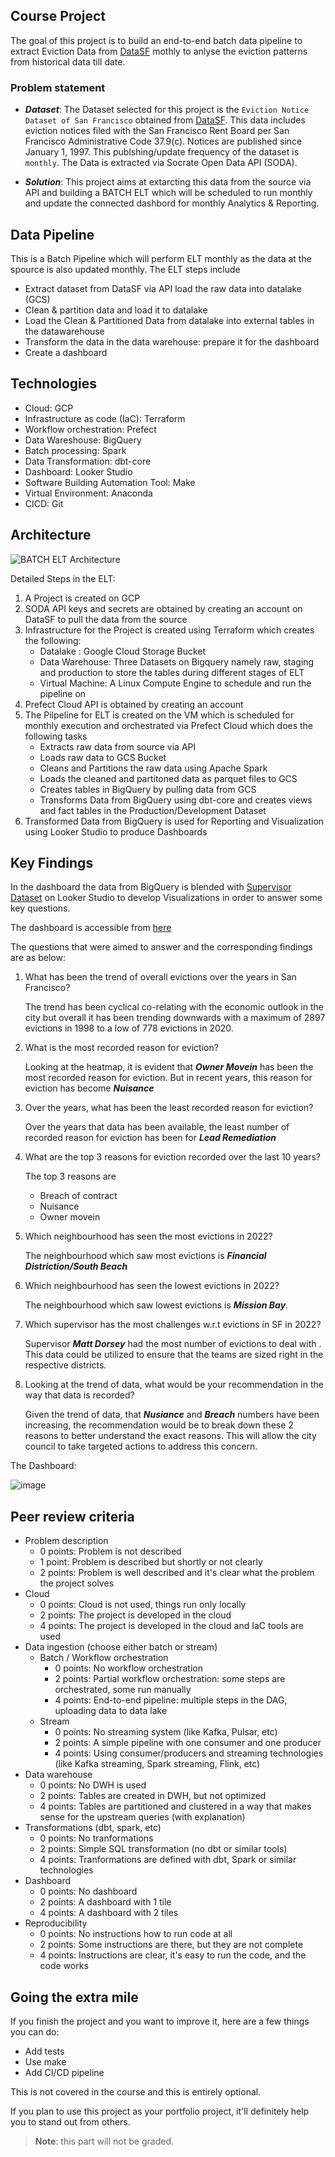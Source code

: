 ## Course Project

The goal of this project is to build an end-to-end batch data pipeline to extract Eviction Data from [DataSF](https://data.sfgov.org/Housing-and-Buildings/Eviction-Notices/5cei-gny5) mothly to anlyse the eviction patterns from historical data till date.


### Problem statement

* ***Dataset***: 
    The Dataset selected for this project is the `Eviction Notice Dataset of San Francisco` obtained from [DataSF](https://data.sfgov.org/Housing-and-Buildings/Eviction-Notices/5cei-gny5). This data includes eviction notices filed with the San Francisco Rent Board per San Francisco Administrative Code 37.9(c). Notices are published since January 1, 1997. This publshing/update frequency of the dataset is `monthly`. The Data is extracted via Socrate Open Data API (SODA).

* ***Solution***:
    This project aims at extarcting this data from the source via API and building a BATCH ELT which will be scheduled to run monthly and update the connected dashbord for monthly Analytics & Reporting. 


## Data Pipeline 

This is a Batch Pipeline which will perform ELT monthly as the data at the spource is also updated monthly. The ELT steps include

* Extract dataset from DataSF via API load the raw data into datalake (GCS)
* Clean & partition data and load it to datalake 
* Load the Clean & Partitioned Data from datalake into external tables in the datawarehouse
* Transform the data in the data warehouse: prepare it for the dashboard
* Create a dashboard

## Technologies 

* Cloud: GCP
* Infrastructure as code (IaC): Terraform
* Workflow orchestration: Prefect
* Data Wareshouse: BigQuery
* Batch processing: Spark
* Data Transformation: dbt-core
* Dashboard: Looker Studio
* Software Building Automation Tool: Make
* Virtual Environment: Anaconda
* CICD: Git

## Architecture

![BATCH ELT Architecture](images/architecture.JPG)

Detailed Steps in the ELT:
1. A Project is created on GCP 
1. SODA API keys and secrets are obtained by creating an account on DataSF to pull the data from the source
1. Infrastructure for the Project is created using Terraform which creates the following:
    * Datalake : Google Cloud Storage Bucket
    * Data Warehouse: Three Datasets on Bigquery namely raw, staging and production to store the tables during different stages of ELT
    * Virtual Machine: A Linux Compute Engine to schedule and run the pipeline on
1. Prefect Cloud API is obtained by creating an account
1. The Pilpeline for ELT is created on the VM which is scheduled for monthly execution and orchestrated via Prefect Cloud which does the following tasks
    * Extracts raw data from source via API
    * Loads raw data to GCS Bucket
    * Cleans and Partitions the raw data using Apache Spark
    * Loads the cleaned and partitoned data as parquet files to GCS
    * Creates tables in BigQuery by pulling data from GCS
    * Transforms Data from BigQuery using dbt-core and creates views and fact tables in the Production/Development Dataset
1. Transformed Data from BigQuery is used for Reporting and Visualization using Looker Studio to produce Dashboards

## Key Findings
In the dashboard the data from BigQuery is blended with [Supervisor Dataset](https://data.sfgov.org/Geographic-Locations-and-Boundaries/Supervisor-Districts-2022-/f2zs-jevy/data?no_mobile=true) on Looker Studio to develop Visualizations in order to answer some key questions.

The dashboard is accessible from [here](https://lookerstudio.google.com/reporting/688e19ba-3476-45f2-9dba-94d813bb9328)

The questions that were aimed to answer and the corresponding findings are as below:

1. What has been the trend of overall evictions over the years in San Francisco?

    The trend has been cyclical co-relating with the economic outlook in the city but overall it has been trending downwards with a maximum of 2897 evictions in 1998 to a low of 778 evictions in 2020.

1. What is the most recorded reason for eviction? 

    Looking at the heatmap, it is evident that ***Owner Movein*** has been the most recorded reason for eviction. But in recent years, this reason for eviction has become ***Nuisance***

1. Over the years, what has been the least recorded reason for eviction?

    Over the years that data has been available, the least number of recorded reason for eviction has been for ***Lead Remediation*** 


1. What are the top 3 reasons for eviction recorded over the last 10 years?
    
    The top 3 reasons are 
    - Breach of contract
    - Nuisance 
    - Owner movein

1. Which neighbourhood has seen the most evictions in 2022?

    The neighbourhood which saw most evictions is ***Financial Distriction/South Beach***

1. Which neighbourhood has seen the lowest evictions in 2022?

    The neighbourhood which saw lowest evictions is ***Mission Bay***. 


1. Which supervisor has the most challenges w.r.t evictions in SF in 2022?
    
    Supervisor ***Matt Dorsey*** had the most number of evictions to deal with . This data could be utilized to ensure that the teams are sized right in the respective districts. 

1. Looking at the trend of data, what would be your recommendation in the way that data is recorded?
    
    Given the trend of data, that ***Nusiance*** and ***Breach*** numbers have been increasing, the recommendation would be to break down these 2 reasons to better understand the exact reasons. This will allow the city council to take targeted actions to address this concern. 


The Dashboard: 

![image](images/report.JPG)


## Peer review criteria

* Problem description
    * 0 points: Problem is not described
    * 1 point: Problem is described but shortly or not clearly 
    * 2 points: Problem is well described and it's clear what the problem the project solves
* Cloud
    * 0 points: Cloud is not used, things run only locally
    * 2 points: The project is developed in the cloud
    * 4 points: The project is developed in the cloud and IaC tools are used
* Data ingestion (choose either batch or stream)
    * Batch / Workflow orchestration
        * 0 points: No workflow orchestration
        * 2 points: Partial workflow orchestration: some steps are orchestrated, some run manually
        * 4 points: End-to-end pipeline: multiple steps in the DAG, uploading data to data lake
    * Stream
        * 0 points: No streaming system (like Kafka, Pulsar, etc)
        * 2 points: A simple pipeline with one consumer and one producer
        * 4 points: Using consumer/producers and streaming technologies (like Kafka streaming, Spark streaming, Flink, etc)
* Data warehouse
    * 0 points: No DWH is used
    * 2 points: Tables are created in DWH, but not optimized
    * 4 points: Tables are partitioned and clustered in a way that makes sense for the upstream queries (with explanation)
* Transformations (dbt, spark, etc)
    * 0 points: No tranformations
    * 2 points: Simple SQL transformation (no dbt or similar tools)
    * 4 points: Tranformations are defined with dbt, Spark or similar technologies
* Dashboard
    * 0 points: No dashboard
    * 2 points: A dashboard with 1 tile
    * 4 points: A dashboard with 2 tiles
* Reproducibility
    * 0 points: No instructions how to run code at all
    * 2 points: Some instructions are there, but they are not complete
    * 4 points: Instructions are clear, it's easy to run the code, and the code works


## Going the extra mile 

If you finish the project and you want to improve it, here are a few things you can do:

* Add tests
* Use make
* Add CI/CD pipeline 

This is not covered in the course and this is entirely optional.

If you plan to use this project as your portfolio project, it'll 
definitely help you to stand out from others.

> **Note**: this part will not be graded. 
